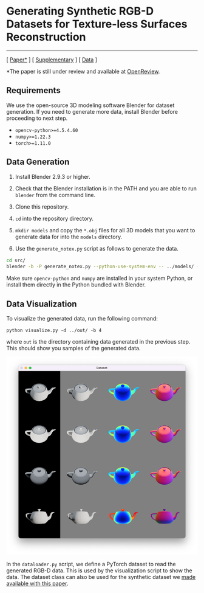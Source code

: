 # Generating Synthetic RGB-D Datasets for Texture-less Surfaces Reconstruction

---

[ [Paper*](https://openreview.net/pdf?id=WCVjhq8I2M6) ]
[ [Supplementary](https://openreview.net/attachment?id=WCVjhq8I2M6&name=supplementary_material) ]
[ [Data](https://projects.dfki.uni-kl.de/textureless_object_data/) ]

*The paper is still under review and available at [OpenReview](https://openreview.net/forum?id=WCVjhq8I2M6).

## Requirements

We use the open-source 3D modeling software Blender for dataset generation. If you need to generate more data, install Blender before proceeding to next step.

- `opencv-python>=4.5.4.60`
- `numpy>=1.22.3`
- `torch>=1.11.0`

## Data Generation

1. Install Blender 2.9.3 or higher.

2. Check that the Blender installation is in the PATH and you are able to run `blender` from the command line.

3. Clone this repository.

4. `cd` into the repository directory.

5. `mkdir models` and copy the `*.obj` files for all 3D models that you want to generate data for into the `models` directory.

6. Use the `generate_notex.py` script as follows to generate the data.
```bash
cd src/
blender -b -P generate_notex.py --python-use-system-env -- ../models/ --save_path ../out/ --engine CYCLES --use_gpu
```

Make sure `opencv-python` and `numpy` are installed in your system Python, or install them directly in the Python bundled with Blender.

## Data Visualization

To visualize the generated data, run the following command:

```
python visualize.py -d ../out/ -b 4
```

where `out` is the directory containing data generated in the previous step. This should show you samples of the generated data.

![Samples](./samples.png)

In the `dataloader.py` script, we define a PyTorch dataset to read the generated RGB-D data. This is used by the visualization script to show the data. The dataset class can also be used for the synthetic dataset we [made available with this paper](https://projects.dfki.uni-kl.de/textureless_object_data/).